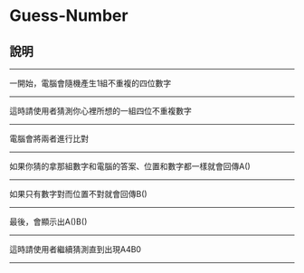 # Guess-Number

說明
---
***
一開始，電腦會隨機產生1組不重複的四位數字
***
這時請使用者猜測你心裡所想的一組四位不重複數字
***
電腦會將兩者進行比對
***
如果你猜的拿那組數字和電腦的答案、位置和數字都一樣就會回傳A()
***
如果只有數字對而位置不對就會回傳B()
***
最後，會顯示出A()B()
***
這時請使用者繼續猜測直到出現A4B0
***
